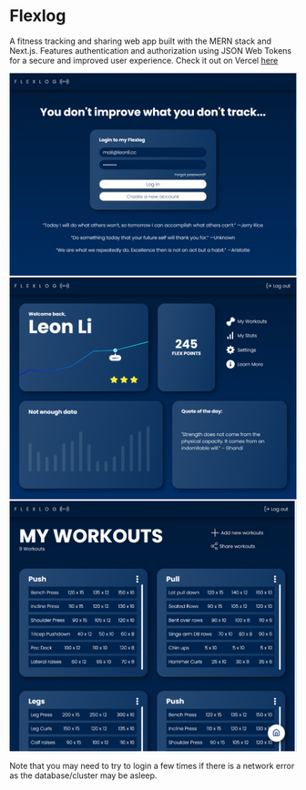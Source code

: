 # Flexlog

A fitness tracking and sharing web app built with the MERN stack and Next.js.
Features authentication and authorization using JSON Web Tokens for a secure and improved user experience.
Check it out on Vercel [here](https://flexlog.vercel.app)

![Login page](screenshots/flexlog1.png)
![Dashboard page](screenshots/flexlog2.png)
![Workouts page](screenshots/flexlog3.png)

Note that you may need to try to login a few times if there is a network error as the database/cluster may be asleep.
